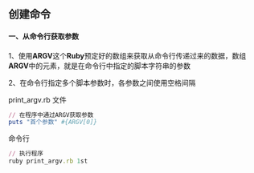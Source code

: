 ## 创建命令

#### 一、从命令行获取参数

1、使用**ARGV**这个**Ruby**预定好的数组来获取从命令行传递过来的数据，数组**ARGV**中的元素，就是在命令行中指定的脚本字符串的参数

2、在命令行指定多个脚本参数时，各参数之间使用空格间隔

print_argv.rb 文件

```ruby
// 在程序中通过ARGV获取参数
puts "首个参数" #{ARGV[0]}
```

命令行

```ruby
// 执行程序
ruby print_argv.rb 1st
```

